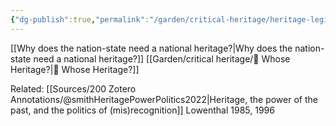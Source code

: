 ```yaml
---
{"dg-publish":true,"permalink":"/garden/critical-heritage/heritage-legitimizes-identity/","created":"2024-06-19T22:50:43.000+08:00","updated":"2024-07-22T14:45:09.276+08:00"}
---
```


[[Why does the nation-state need a national heritage?\|Why does the nation-state need a national heritage?]]
[[Garden/critical heritage/🌳 Whose Heritage?\|🌳 Whose Heritage?]]

Related: [[Sources/200 Zotero Annotations/@smithHeritagePowerPolitics2022\|Heritage, the power of the past, and the politics of (mis)recognition]]
Lowenthal 1985, 1996
